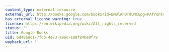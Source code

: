 ```yaml
---
content_type: external-resource
external_url: http://books.google.com/books?id=BM0lAP0TdUMC&pg=PAfrontcover
has_external_license_warning: true
license: https://en.wikipedia.org/wiki/All_rights_reserved
status: ''
title: Google Books
uid: 6d48adc1-7fdb-4e73-a9ac-188f84be0f79
wayback_url: ''
---
```

